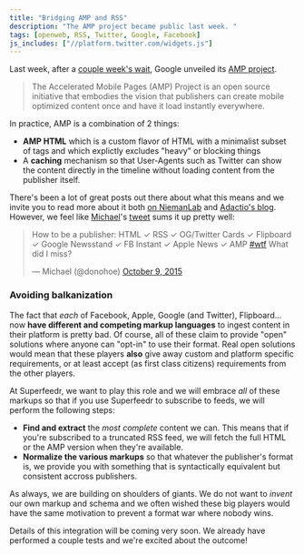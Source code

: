 ```yaml
---
title: "Bridging AMP and RSS"
description: "The AMP project became public last week. "
tags: [openweb, RSS, Twitter, Google, Facebook]
js_includes: ["//platform.twitter.com/widgets.js"]
---
```



Last week, after a [couple week's wait](http://blog.superfeedr.com/it-is-called-rss/),  Google unveiled its [AMP project](https://www.ampproject.org/). 

> The Accelerated Mobile Pages (AMP) Project is an open source initiative that embodies the vision that publishers can create mobile optimized content once and have it load instantly everywhere.

In practice, AMP is a combination of 2 things:

* **AMP HTML** which is a custom flavor of HTML with a minimalist subset of tags and which explictly excludes "heavy" or blocking things
* A **caching** mechanism so that User-Agents such as Twitter can show the content directly in the timeline without loading content from the publisher itself.

There's been a lot of great posts out there about what this means and we invite you to read more about it both [on NiemanLab](http://www.niemanlab.org/2015/10/get-ampd-heres-what-publishers-need-to-know-about-googles-new-plan-to-speed-up-your-website/) and [Adactio's blog](https://adactio.com/journal/9646/). However, we feel like [Michael](https://twitter.com/donohoe)'s [tweet](https://twitter.com/donohoe/status/652473840027742208) sums it up pretty well:

<blockquote class="twitter-tweet" lang="en"><p lang="en" dir="ltr">How to be a publisher:&#10;HTML ✓&#10;RSS ✓&#10;OG/Twitter Cards ✓&#10;Flipboard ✓&#10;Google Newsstand ✓&#10;FB Instant ✓&#10;Apple News ✓&#10;AMP <a href="https://twitter.com/hashtag/wtf?src=hash">#wtf</a>&#10;What did I miss?</p>&mdash; Michael (@donohoe) <a href="https://twitter.com/donohoe/status/652473840027742208">October 9, 2015</a></blockquote>

### Avoiding balkanization

The fact that *each* of Facebook, Apple, Google (and Twitter), Flipboard... now **have different and competing markup languages** to ingest content in their platform is pretty bad. Of course, all of these claim to provide "open" solutions where anyone can "opt-in" to use their format. Real open solutions would mean that these players **also** give away custom and platform specific requirements, or at least accept (as first class citizens) requirements from the other players. 

At Superfeedr, we want to play this role and we will embrace *all* of these markups so that if you use Superfeedr to subscribe to feeds, we will perform the following steps:

* **Find and extract** the *most complete* content we can. This means that if you're subscribed to a truncated RSS feed, we will fetch the full HTML or the AMP version when they're available.
* **Normalize the various markups** so that whatever the publisher's format is, we provide you with something that is syntactically equivalent but consistent accross publishers.

As always, we are building on shoulders of giants. We do not want to *invent* our own markup and schema and we often wished these big players would have the same motivation to prevent a format war where nobody wins.

Details of this integration will be coming very soon. We already have performed a couple tests and we're excited about the outcome!
